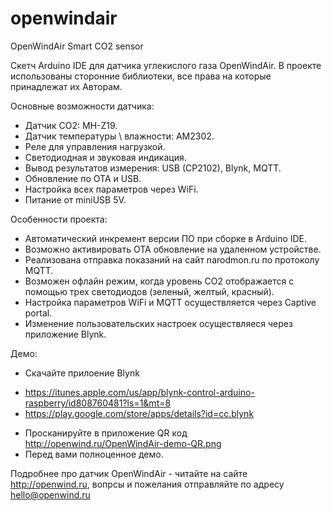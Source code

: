 # openwindair
OpenWindAir Smart CO2 sensor

Скетч Arduino IDE для датчика углекислого газа OpenWindAir.
В проекте использованы сторонние библиотеки, все права на которые принадлежат их Авторам.

Основные возможности датчика: 
* Датчик CO2: MH-Z19.
* Датчик температуры \ влажности: AM2302.
* Реле для управления нагрузкой.
* Светодиодная и звуковая индикация.
* Вывод результатов измерения: USB (CP2102), Blynk, MQTT.
* Обновление по OTA и USB.
* Настройка всех параметров через WiFi.
* Питание от miniUSB 5V.

Особенности проекта:
* Автоматический инкремент версии ПО при сборке в Arduino IDE.
* Возможно активировать ОТА обновление на удаленном устройстве.
* Реализована отправка показаний на сайт narodmon.ru по протоколу MQTT.
* Возможен офлайн режим, когда уровень СО2 отображается с помощью трех светодиодов (зеленый, желтый, красный).
* Настройка параметров WiFi и MQTT осуществляется через Сaptive portal.
* Изменение пользовательских настроек осуществляеся через приложение Blynk.

Демо:
* Скачайте прилоение Blynk
-	https://itunes.apple.com/us/app/blynk-control-arduino-raspberry/id808760481?ls=1&mt=8
-	https://play.google.com/store/apps/details?id=cc.blynk
* Просканируйте в приложение QR код http://openwind.ru/OpenWindAir-demo-QR.png
* Перед вами полноценное демо.

Подробнее про датчик OpenWindAir - читайте на сайте http://openwind.ru, вопрсы и пожелания отправляйте по адресу hello@openwind.ru


